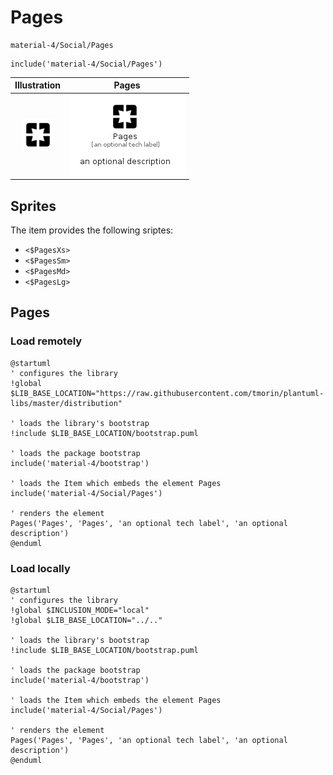 # Pages


```text
material-4/Social/Pages
```

```text
include('material-4/Social/Pages')
```



| Illustration | Pages |
| :---: | :---: |
| ![illustration for Illustration](../../material-4/Social/Pages.png) | ![illustration for Pages](../../material-4/Social/Pages.Local.png) |



## Sprites
The item provides the following sriptes:

- `<$PagesXs>`
- `<$PagesSm>`
- `<$PagesMd>`
- `<$PagesLg>`





## Pages

### Load remotely
```plantuml
@startuml
' configures the library
!global $LIB_BASE_LOCATION="https://raw.githubusercontent.com/tmorin/plantuml-libs/master/distribution"

' loads the library's bootstrap
!include $LIB_BASE_LOCATION/bootstrap.puml

' loads the package bootstrap
include('material-4/bootstrap')

' loads the Item which embeds the element Pages
include('material-4/Social/Pages')

' renders the element
Pages('Pages', 'Pages', 'an optional tech label', 'an optional description')
@enduml
```

### Load locally
```plantuml
@startuml
' configures the library
!global $INCLUSION_MODE="local"
!global $LIB_BASE_LOCATION="../.."

' loads the library's bootstrap
!include $LIB_BASE_LOCATION/bootstrap.puml

' loads the package bootstrap
include('material-4/bootstrap')

' loads the Item which embeds the element Pages
include('material-4/Social/Pages')

' renders the element
Pages('Pages', 'Pages', 'an optional tech label', 'an optional description')
@enduml
```

